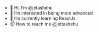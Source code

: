 - 👋 Hi, I’m @jetashehu
- 👀 I’m interested in  being more advanced
- 🌱 I’m currently learning ReactJs
- 📫 How to reach me @jettashehu

<!---
jetashehu/jetashehu is a ✨ special ✨ repository because its `README.md` (this file) appears on your GitHub profile.
You can click the Preview link to take a look at your changes.
--->
